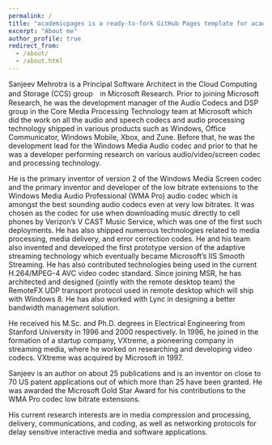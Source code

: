 ```yaml
---
permalink: /
title: "academicpages is a ready-to-fork GitHub Pages template for academic personal websites"
excerpt: "About me"
author_profile: true
redirect_from: 
  - /about/
  - /about.html
---
```


Sanjeev Mehrotra is a Principal Software Architect in the Cloud Computing and Storage (CCS) group　in Microsoft Research.  Prior to joining Microsoft Research, he was the development manager of the Audio Codecs and DSP group in the Core Media Processing Technology team at Microsoft which did the work on all the audio and speech codecs and audio processing technology shipped in various products such as Windows, Office Communicator, Windows Mobile, Xbox, and Zune.  Before that, he was the development lead for the Windows Media Audio codec and prior to that he was a developer performing research on various audio/video/screen codec and processing technology.

He is the primary inventor of version 2 of the Windows Media Screen codec and the primary inventor and developer of the low bitrate extensions to the Windows Media Audio Professional (WMA Pro) audio codec which is amongst the best sounding audio codecs even at very low bitrates.  It was chosen as the codec for use when downloading music directly to cell phones by Verizon’s V CAST Music Service, which was one of the first such deployments.  He has also shipped numerous technologies related to media processing, media delivery, and error correction codes. He and his team also invented and developed the first prototype version of the adaptive streaming technology which eventually became Microsoft’s IIS Smooth Streaming.  He has also contributed technologies being used in the current H.264/MPEG-4 AVC video codec standard.  Since joining MSR, he has architected and designed (jointly with the remote desktop team) the RemoteFX UDP transport protocol used in remote desktop which will ship with Windows 8.  He has also worked with Lync in designing a better bandwidth management solution.

He received his M.Sc. and Ph.D. degrees in Electrical Engineering from Stanford University in 1996 and 2000 respectively.  In 1996, he joined in the formation of a startup company, VXtreme, a pioneering company in streaming media, where he worked on researching and developing video codecs.  VXtreme was acquired by Microsoft in 1997.

Sanjeev is an author on about 25 publications and is an inventor on close to 70 US patent applications out of which more than 25 have been granted.  He was awarded the Microsoft Gold Star Award for his contributions to the WMA Pro codec low bitrate extensions.

His current research interests are in media compression and processing, delivery, communications, and coding, as well as networking protocols for delay sensitive interactive media and software applications.

